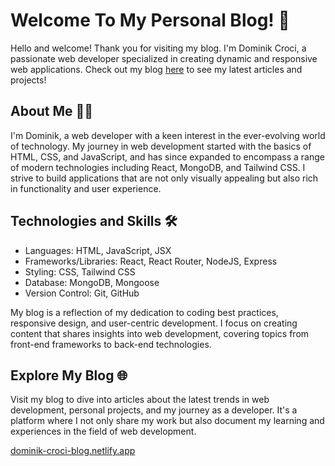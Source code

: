 

  <h1>Welcome To My Personal Blog! 🚀</h1>

  <p>Hello and welcome! Thank you for visiting my blog. I'm Dominik Croci, a passionate web developer specialized in creating dynamic and responsive web applications. Check out my blog <a href="https://dominik-croci-blog.netlify.app/">here</a> to see my latest articles and projects!</p>

  <h2>About Me 🧑‍💻</h2>

   <p>I'm Dominik, a web developer with a keen interest in the ever-evolving world of technology. My journey in web development started with the basics of HTML, CSS, and JavaScript, and has since expanded to encompass a range of modern technologies including React, MongoDB, and Tailwind CSS. I strive to build applications that are not only visually appealing but also rich in functionality and user experience.</p>
    <h2>Technologies and Skills 🛠️</h2>

  <ul>
        <li>Languages: HTML, JavaScript, JSX</li>
        <li>Frameworks/Libraries: React, React Router, NodeJS, Express</li>
        <li>Styling: CSS, Tailwind CSS</li>
        <li>Database: MongoDB, Mongoose</li>
        <li>Version Control: Git, GitHub</li>
    </ul>

   <p>My blog is a reflection of my dedication to coding best practices, responsive design, and user-centric development. I focus on creating content that shares insights into web development, covering topics from front-end frameworks to back-end technologies.</p>

   <h2>Explore My Blog 🌐</h2>

   <p>Visit my blog to dive into articles about the latest trends in web development, personal projects, and my journey as a developer. It's a platform where I not only share my work but also document my learning and experiences in the field of web development.</p>

   <p> <a href="https://dominik-croci-blog.netlify.app/">dominik-croci-blog.netlify.app</a></p>

